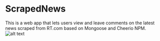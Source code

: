 # ScrapedNews
This is a web app that lets users view and leave comments on the latest news scraped from RT.com based on Mongoose and Cheerio NPM.
![alt text](http://ScrapedNews.png)
